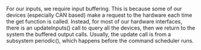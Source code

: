 For our inputs, we require input buffering.  This is because some of our devices (especially CAN based) make a request to the hardware each time the get function is called.  Instead, for most of our hardware interfaces, there is an updateInputs() call to query all the devices, then we return to the system the buffered output calls.  Usually, the update call is from a subsystem periodic(), which happens before the command scheduler runs.
